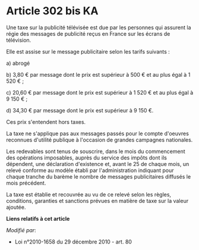 # Article 302 bis KA

Une taxe sur la publicité télévisée est due par les personnes qui assurent la régie des messages de publicité reçus en France
sur les écrans de télévision. 

Elle est assise sur le message publicitaire selon les tarifs suivants : 

a) abrogé

b) 3,80 € par message dont le prix est supérieur à 500 € et au plus égal à 1 520 € ; 

c) 20,60 € par message dont le prix est supérieur à 1 520 € et au plus égal à 9 150 € ; 

d) 34,30 € par message dont le prix est supérieur à 9 150 €. 

Ces prix s'entendent hors taxes. 

La taxe ne s'applique pas aux messages passés pour le compte d'oeuvres reconnues d'utilité publique à l'occasion de grandes
campagnes nationales. 

Les redevables sont tenus de souscrire, dans le mois du commencement des opérations imposables, auprès du service des impôts
dont ils dépendent, une déclaration d'existence et, avant le 25 de chaque mois, un relevé conforme au modèle établi par
l'administration indiquant pour chaque tranche du barème le nombre de messages publicitaires diffusés le mois précédent. 

La taxe est établie et recouvrée au vu de ce relevé selon les règles, conditions, garanties et sanctions prévues en matière
de taxe sur la valeur ajoutée.

**Liens relatifs à cet article**

_Modifié par_:

  - Loi n°2010-1658 du 29 décembre 2010 - art. 80
